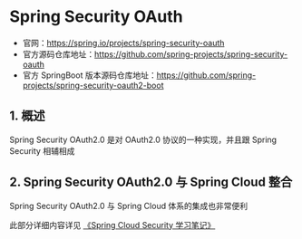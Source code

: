 # Spring Security OAuth

- 官网：https://spring.io/projects/spring-security-oauth
- 官方源码仓库地址：https://github.com/spring-projects/spring-security-oauth
- 官方 SpringBoot 版本源码仓库地址：https://github.com/spring-projects/spring-security-oauth2-boot

## 1. 概述

Spring Security OAuth2.0 是对 OAuth2.0 协议的一种实现，并且跟 Spring Security 相辅相成

## 2. Spring Security OAuth2.0 与 Spring Cloud 整合

Spring Security OAuth2.0 与 Spring Cloud 体系的集成也非常便利

此部分详细内容详见 [《Spring Cloud Security 学习笔记》](/分布式架构&微服务架构/SpringCloud/Spring-Cloud-Security)
